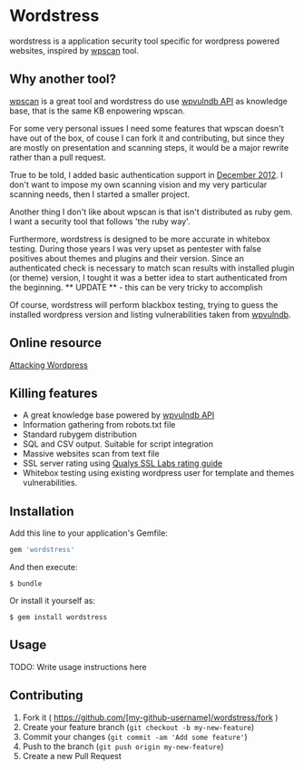 # Wordstress

wordstress is a application security tool specific for wordpress powered
websites, inspired by [wpscan](https://github.com/wpscanteam/wpscan) tool.

## Why another tool?

[wpscan](https://github.com/wpscanteam/wpscan) is a great tool and wordstress
do use [wpvulndb API](https://wpvulndb.com/api) as knowledge base, that is the
same KB enpowering wpscan.

For some very personal issues I need some features that wpscan doesn't have out
of the box, of couse I can fork it and contributing, but since they are mostly
on presentation and scanning steps, it would be a major rewrite rather than a
pull request.

True to be told, I added basic authentication support in [December
2012](https://github.com/wpscanteam/wpscan/pull/45). I don't want to impose my
own scanning vision and my very particular scanning needs, then I started a
smaller project.

Another thing I don't like about wpscan is that isn't distributed as ruby gem.
I want a security tool that follows 'the ruby way'.

Furthermore, wordstress is designed to be more accurate in whitebox testing.
During those years I was very upset as pentester with false positives about
themes and plugins and their version. Since an authenticated check is necessary
to match scan results with installed plugin (or theme) version, I tought it was
a better idea to start authenticated from the beginning.
** UPDATE ** - this can be very tricky to accomplish

Of course, wordstress will perform blackbox testing, trying to guess the
installed wordpress version and listing vulnerabilities taken from
[wpvulndb](https://wpvulndb.com).

## Online resource

[Attacking Wordpress](http://hackertarget.com/attacking-wordpress/)

## Killing features

* A great knowledge base powered by [wpvulndb API](https://wpvulndb.com)
* Information gathering from robots.txt file
* Standard rubygem distribution
* SQL and CSV output. Suitable for script integration
* Massive websites scan from text file
* SSL server rating using [Qualys SSL Labs rating guide](https://www.ssllabs.com/projects/rating-guide/)
* Whitebox testing using existing wordpress user for template and themes
  vulnerabilities.


## Installation

Add this line to your application's Gemfile:

```ruby
gem 'wordstress'
```

And then execute:

    $ bundle

Or install it yourself as:

    $ gem install wordstress

## Usage

TODO: Write usage instructions here

## Contributing

1. Fork it ( https://github.com/[my-github-username]/wordstress/fork )
2. Create your feature branch (`git checkout -b my-new-feature`)
3. Commit your changes (`git commit -am 'Add some feature'`)
4. Push to the branch (`git push origin my-new-feature`)
5. Create a new Pull Request
